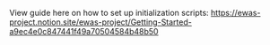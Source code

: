 View guide here on how to set up initialization scripts:
https://ewas-project.notion.site/ewas-project/Getting-Started-a9ec4e0c847441f49a70504584b48b50
